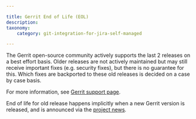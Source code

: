```yaml
---

title: Gerrit End of Life (EOL)
description:
taxonomy:
    category: git-integration-for-jira-self-managed

---
```

The Gerrit open-source community actively supports the last 2 releases on a best effort basis. Older releases are not actively maintained but may still receive important fixes (e.g. security fixes), but there is no guarantee for this. Which fixes are backported to these old releases is decided on a case by case basis.

For more information, see [Gerrit support page](https://www.gerritcodereview.com/support.html).

End of life for old release happens implicitly when a new Gerrit version is released, and is announced via the [project news](https://www.gerritcodereview.com/news.html).